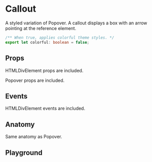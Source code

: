 <script>
    import Link from '$lib/Link.svelte';
    import Playground from './CalloutPlayground.svelte';
</script>

# Callout

A styled variation of <Link href="popover">Popover</Link>.
A callout displays a box with an arrow pointing at the reference element.

```ts
/** When true, applies colorful theme styles. */
export let colorful: boolean = false;
```

## Props

HTMLDivElement props are included.

Popover props are included.

## Events

HTMLDivElement events are included.

## Anatomy

Same anatomy as Popover.

## Playground

<Playground />
